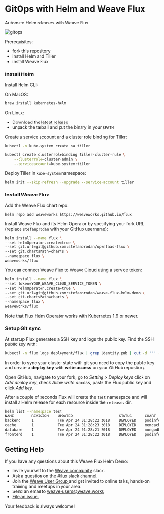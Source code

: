 # GitOps with Helm and Weave Flux

Automate Helm releases with Weave Flux. 

![gitops](https://github.com/stefanprodan/k8s-podinfo/blob/master/docs/diagrams/flux-helm.png)

Prerequisites:
 - fork this repository 
 - install Helm and Tiller
 - install Weave Flux

### Install Helm

Install Helm CLI:

On MacOS:

```bash
brew install kubernetes-helm
```

On Linux:

- Download the [latest release](https://github.com/kubernetes/helm/releases/latest)
- unpack the tarball and put the binary in your `$PATH`

Create a service account and a cluster role binding for Tiller:

```bash
kubectl -n kube-system create sa tiller

kubectl create clusterrolebinding tiller-cluster-rule \
    --clusterrole=cluster-admin \
    --serviceaccount=kube-system:tiller 
```

Deploy Tiller in `kube-system` namespace:

```bash
helm init --skip-refresh --upgrade --service-account tiller
```

### Install Weave Flux 

Add the Weave Flux chart repo:

```bash
helm repo add weaveworks https://weaveworks.github.io/flux
```

Install Weave Flux and its Helm Operator by specifying your fork URL 
(replace `stefanprodan` with your GitHub username): 

```bash
helm install --name flux \
--set helmOperator.create=true \
--set git.url=git@github.com:stefanprodan/openfaas-flux \
--set git.chartsPath=charts \
--namespace flux \
weaveworks/flux
```

You can connect Weave Flux to Weave Cloud using a service token:

```bash
helm install --name flux \
--set token=YOUR_WEAVE_CLOUD_SERVICE_TOKEN \
--set helmOperator.create=true \
--set git.url=git@github.com:stefanprodan/weave-flux-helm-demo \
--set git.chartsPath=charts \
--namespace flux \
weaveworks/flux
```

Note that Flux Helm Operator works with Kubernetes 1.9 or newer.

### Setup Git sync

At startup Flux generates a SSH key and logs the public key. 
Find the SSH public key with:

```bash
kubectl -n flux logs deployment/flux | grep identity.pub | cut -d '"' -f2 | sed 's/.\{2\}$//'
```

In order to sync your cluster state with git you need to copy the public key and 
create a **deploy key** with **write access** on your GitHub repository.

Open GitHub, navigate to your fork, go to _Setting > Deploy keys_ click on _Add deploy key_, check 
_Allow write access_, paste the Flux public key and click _Add key_.

After a couple of seconds Flux will create the `test` namespace and will install a Helm release 
for each resource inside the `releases` dir.

```bash
helm list --namespace test
NAME    	REVISION	UPDATED                 	STATUS  	CHART          	NAMESPACE
backend 	1       	Tue Apr 24 01:28:22 2018	DEPLOYED	podinfo-0.1.0  	test     
cache   	1       	Tue Apr 24 01:28:23 2018	DEPLOYED	memcached-2.0.1	test     
database	1       	Tue Apr 24 01:28:21 2018	DEPLOYED	mongodb-0.4.27 	test     
frontend	1       	Tue Apr 24 01:28:22 2018	DEPLOYED	podinfo-0.1.0  	test     
```

## <a name="help"></a>Getting Help

If you have any questions about this Weave Flux Helm Demo:

- Invite yourself to the <a href="https://weaveworks.github.io/community-slack/" target="_blank">Weave community</a> slack.
- Ask a question on the [#flux](https://weave-community.slack.com/messages/flux/) slack channel.
- Join the <a href="https://www.meetup.com/pro/Weave/"> Weave User Group </a> and get invited to online talks, hands-on training and meetups in your area.
- Send an email to <a href="mailto:weave-users@weave.works">weave-users@weave.works</a>
- <a href="https://github.com/stefanprodan/weave-flux-helm-demo/issues/new">File an issue.</a>

Your feedback is always welcome!